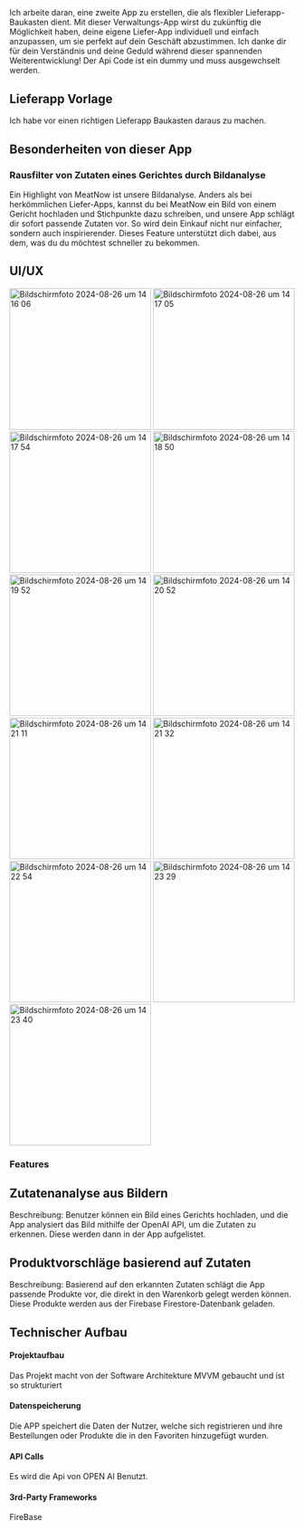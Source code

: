 ##  

Ich arbeite daran, eine zweite App zu erstellen, die als flexibler Lieferapp-Baukasten dient. Mit dieser Verwaltungs-App wirst du zukünftig die Möglichkeit haben, deine eigene Liefer-App individuell und einfach anzupassen, um sie perfekt auf dein Geschäft abzustimmen. Ich danke dir für dein Verständnis und deine Geduld während dieser spannenden Weiterentwicklung!
Der Api Code ist ein dummy und muss ausgewchselt werden.

## Lieferapp Vorlage
Ich habe vor einen richtigen Lieferapp Baukasten daraus zu machen.

## Besonderheiten von dieser App
### Rausfilter von Zutaten eines Gerichtes durch Bildanalyse
Ein Highlight von MeatNow ist unsere Bildanalyse. Anders als bei herkömmlichen Liefer-Apps, kannst du bei MeatNow ein Bild von einem Gericht hochladen und Stichpunkte dazu schreiben, und unsere App schlägt dir sofort passende Zutaten vor. So wird dein Einkauf nicht nur einfacher, sondern auch inspirierender. Dieses Feature unterstützt dich dabei, aus dem, was du du möchtest schneller zu bekommen.


## UI/UX
<img width="250" alt="Bildschirmfoto 2024-08-26 um 14 16 06" src="https://github.com/user-attachments/assets/c84507ea-e27a-497f-9dea-3216832239d3">
<img width="250" alt="Bildschirmfoto 2024-08-26 um 14 17 05" src="https://github.com/user-attachments/assets/2b032e74-1606-4e37-9a8f-6f4fc7ad6afa">
<img width="250" alt="Bildschirmfoto 2024-08-26 um 14 17 54" src="https://github.com/user-attachments/assets/4bd81043-b29c-4eaa-bdf9-ab2795e82f0f">
<img width="250" alt="Bildschirmfoto 2024-08-26 um 14 18 50" src="https://github.com/user-attachments/assets/52ddd253-8289-4f29-b2be-dd43aebc7280">
<img width="250" alt="Bildschirmfoto 2024-08-26 um 14 19 52" src="https://github.com/user-attachments/assets/7a49b0d0-ea34-4f7a-a382-989f3d3bf237">
<img width="250" alt="Bildschirmfoto 2024-08-26 um 14 20 52" src="https://github.com/user-attachments/assets/54d5903d-0f6c-4c76-9984-64fe997b7cf6">
<img width="250" alt="Bildschirmfoto 2024-08-26 um 14 21 11" src="https://github.com/user-attachments/assets/c1a73859-9ffd-40af-853f-e46519173abf">
<img width="250" alt="Bildschirmfoto 2024-08-26 um 14 21 32" src="https://github.com/user-attachments/assets/01ea725e-697f-4e06-aa6f-48004835b677">
<img width="250" alt="Bildschirmfoto 2024-08-26 um 14 22 54" src="https://github.com/user-attachments/assets/3caf8028-62fa-494f-8646-8c3cb6a047ec">
<img width="250" alt="Bildschirmfoto 2024-08-26 um 14 23 29" src="https://github.com/user-attachments/assets/d88b0b21-14fc-477f-b74d-36a58d827020">
<img width="250" alt="Bildschirmfoto 2024-08-26 um 14 23 40" src="https://github.com/user-attachments/assets/750ffa75-173a-49f9-9311-29c163f21d51">











### Features

## Zutatenanalyse aus Bildern
Beschreibung: Benutzer können ein Bild eines Gerichts hochladen, und die App analysiert das Bild mithilfe der OpenAI API, um die Zutaten zu erkennen. Diese werden dann in der App aufgelistet.

## Produktvorschläge basierend auf Zutaten
Beschreibung: Basierend auf den erkannten Zutaten schlägt die App passende Produkte vor, die direkt in den Warenkorb gelegt werden können. Diese Produkte werden aus der Firebase Firestore-Datenbank geladen.


## Technischer Aufbau

#### Projektaufbau
Das Projekt macht von der Software Architekture MVVM gebaucht und ist so strukturiert
#### Datenspeicherung
Die APP speichert die Daten der Nutzer, welche sich registrieren und ihre Bestellungen oder Produkte die in den Favoriten hinzugefügt wurden.

#### API Calls
Es wird die Api von OPEN AI Benutzt.


#### 3rd-Party Frameworks
FireBase

 
